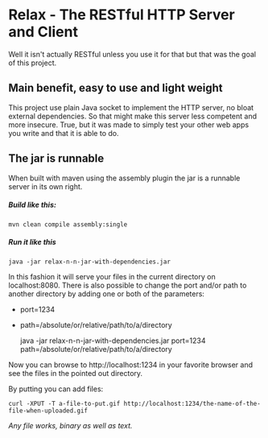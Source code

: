 




# Relax - The RESTful HTTP Server and Client

Well it isn't actually RESTful unless you use it for that but that was the goal of this project.




## Main benefit, easy to use and light weight

This project use plain Java socket to implement the HTTP server, no bloat external dependencies.
So that might make this server less competent and more insecure.
True, but it was made to simply test your other web apps you write and that it is able to do.




## The jar is runnable

When built with maven using the assembly plugin the jar is a runnable server in its own right.

##### Build like this:

    mvn clean compile assembly:single

##### Run it like this

    java -jar relax-n-n-jar-with-dependencies.jar

In this fashion it will serve your files in the current directory on localhost:8080. 
There is also possible to change the port and/or path to another directory by adding one or both of the parameters:

* port=1234
* path=/absolute/or/relative/path/to/a/directory


    java -jar relax-n-n-jar-with-dependencies.jar port=1234 path=/absolute/or/relative/path/to/a/directory

Now you can browse to http://localhost:1234 in your favorite browser and see the files in the pointed out directory.

By putting you can add files:

	curl -XPUT -T a-file-to-put.gif http://localhost:1234/the-name-of-the-file-when-uploaded.gif

_Any file works, binary as well as text._


